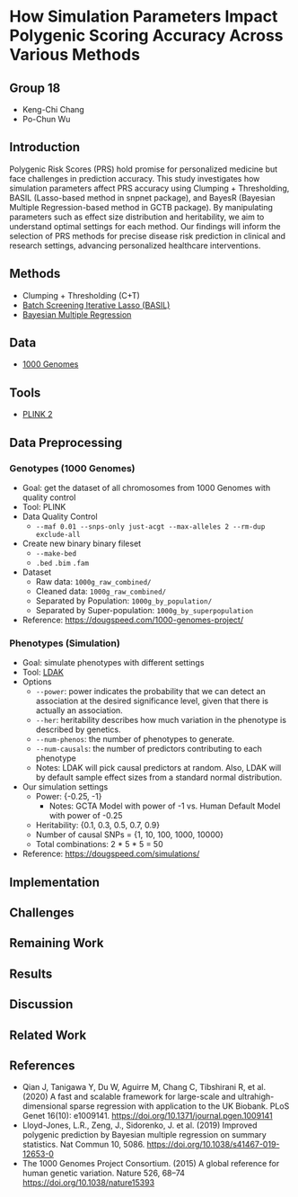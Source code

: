 # How Simulation Parameters Impact Polygenic Scoring Accuracy Across Various Methods

## Group 18
- Keng-Chi Chang
- Po-Chun Wu
## Introduction
Polygenic Risk Scores (PRS) hold promise for personalized medicine but face challenges in prediction accuracy. This study investigates how simulation parameters affect PRS accuracy using Clumping + Thresholding, BASIL (Lasso-based method in snpnet package), and BayesR (Bayesian Multiple Regression-based method in GCTB package). By manipulating parameters such as effect size distribution and heritability, we aim to understand optimal settings for each method. Our findings will inform the selection of PRS methods for precise disease risk prediction in clinical and research settings, advancing personalized healthcare interventions.
## Methods
- Clumping + Thresholding (C+T)
- [Batch Screening Iterative Lasso (BASIL)](https://github.com/rivas-lab/snpnet)
- [Bayesian Multiple Regression](https://cnsgenomics.com/software/gctb/#Overview)
## Data
- [1000 Genomes](https://www.internationalgenome.org)
## Tools 
- [PLINK 2](https://www.cog-genomics.org/plink/2.0/)
## Data Preprocessing
### Genotypes (1000 Genomes)
- Goal: get the dataset of all chromosomes from 1000 Genomes with quality control
- Tool: PLINK
- Data Quality Control
    - `--maf 0.01 --snps-only just-acgt --max-alleles 2 --rm-dup exclude-all`
- Create new binary binary fileset
    - `--make-bed`
    - `.bed` `.bim` `.fam`
- Dataset
    - Raw data: `1000g_raw_combined/`
    - Cleaned data: `1000g_raw_combined/`
    - Separated by Population: `1000g_by_population/`
    - Separated by Super-population: `1000g_by_superpopulation`
- Reference: https://dougspeed.com/1000-genomes-project/
### Phenotypes (Simulation)
- Goal: simulate phenotypes with different settings
- Tool: [LDAK](https://dougspeed.com/simulations/)
- Options
    - `--power`: power indicates the probability that we can detect an association at the desired significance level, given that there is actually an association.
    - `--her`: heritability describes how much variation in the phenotype is described by genetics.
    - `--num-phenos`: the number of phenotypes to generate.
    - `--num-causals`: the number of predictors contributing to each phenotype 
    - Notes: LDAK will pick causal predictors at random. Also, LDAK will by default sample effect sizes from a standard normal distribution.
- Our simulation settings
    - Power: {-0.25, -1}
        - Notes: GCTA Model with power of -1 vs. Human Default Model with power of -0.25
    - Heritability: {0.1, 0.3, 0.5, 0.7, 0.9}
    - Number of causal SNPs = {1, 10, 100, 1000, 10000} 
    - Total combinations: 2 * 5 * 5 = 50
- Reference: https://dougspeed.com/simulations/
## Implementation
## Challenges
## Remaining Work 
## Results
## Discussion
## Related Work

## References
- Qian J, Tanigawa Y, Du W, Aguirre M, Chang C, Tibshirani R, et al. (2020) A fast and scalable framework for large-scale and ultrahigh-dimensional sparse regression with application to the UK Biobank. PLoS Genet 16(10): e1009141. https://doi.org/10.1371/journal.pgen.1009141
- Lloyd-Jones, L.R., Zeng, J., Sidorenko, J. et al. (2019) Improved polygenic prediction by Bayesian multiple regression on summary statistics. Nat Commun 10, 5086. https://doi.org/10.1038/s41467-019-12653-0
- The 1000 Genomes Project Consortium. (2015) A global reference for human genetic variation. Nature 526, 68–74 https://doi.org/10.1038/nature15393
